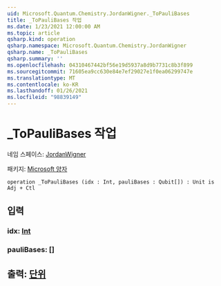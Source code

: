 ```yaml
---
uid: Microsoft.Quantum.Chemistry.JordanWigner._ToPauliBases
title: _ToPauliBases 작업
ms.date: 1/23/2021 12:00:00 AM
ms.topic: article
qsharp.kind: operation
qsharp.namespace: Microsoft.Quantum.Chemistry.JordanWigner
qsharp.name: _ToPauliBases
qsharp.summary: ''
ms.openlocfilehash: 04310467442bf56e19d5937a8d9b7731c8b3f899
ms.sourcegitcommit: 71605ea9cc630e84e7ef29027e1f0ea06299747e
ms.translationtype: MT
ms.contentlocale: ko-KR
ms.lasthandoff: 01/26/2021
ms.locfileid: "98839149"
---
```

# <a name="_topaulibases-operation"></a>_ToPauliBases 작업

네임 스페이스: [JordanWigner](xref:Microsoft.Quantum.Chemistry.JordanWigner)

패키지: [Microsoft 양자](https://nuget.org/packages/Microsoft.Quantum.Chemistry)




```qsharp
operation _ToPauliBases (idx : Int, pauliBases : Qubit[]) : Unit is Adj + Ctl
```


## <a name="input"></a>입력

### <a name="idx--int"></a>idx: [Int](xref:microsoft.quantum.lang-ref.int)




### <a name="paulibases--qubit"></a>pauliBases: [](xref:microsoft.quantum.lang-ref.qubit)[]





## <a name="output--unit"></a>출력: [단위](xref:microsoft.quantum.lang-ref.unit)

